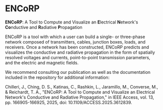 # ENCoRP
<b>ENCoRP</b>: A Tool to Compute and Visualize an <b>E</b>lectrical <b>N</b>etwork's <b>Co</b>nductive and <b>R</b>adiative <b>P</b>ropagation

ENCoRP is a tool with which a user can build a single- or three-phase network composed of transmitters, cables, junction boxes, loads, and receivers. Once a network has been constructed, ENCoRP predicts and visualizes the conductive and radiative propagation in the form of spatially resolved voltages and currents, point-to-point transmission parameters, and the electric and magnetic fields. 

We recommend consulting our publication as well as the documentation included in the repository for additional information:

Chilleri, J., Ching, D. S., Katinas, C., Rashkin, L., Jaramillo, M., Converse, M., & Reichardt, T. A., "ENCoRP: A Tool to Compute and Visualize an Electrical Network's Conductive and Radiative Propagation," in IEEE Access, vol. 13, pp. 166905-166925, 2025, doi: 10.1109/ACCESS.2025.3612839.
